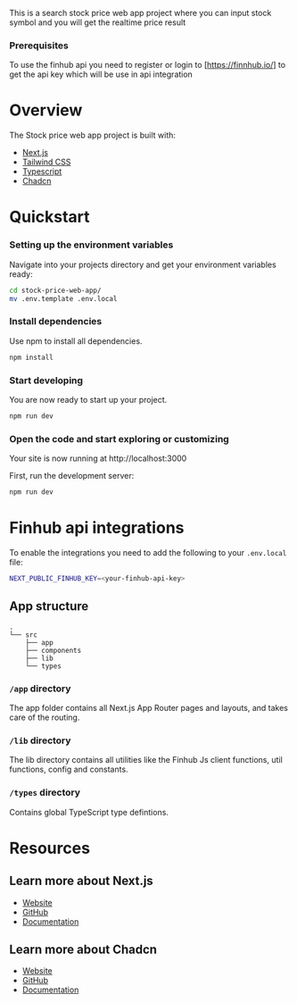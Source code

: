 This is a search stock price web app project where you can input stock symbol and you will get the realtime price result

### Prerequisites

To use the finhub api you need to register or login to [https://finnhub.io/] to get the api key which will be use in api integration

# Overview

The Stock price web app project is built with:
- [Next.js](https://nextjs.org/)
- [Tailwind CSS](https://tailwindcss.com/)
- [Typescript](https://www.typescriptlang.org/)
- [Chadcn](https://ui.shadcn.com/)

# Quickstart

### Setting up the environment variables

Navigate into your projects directory and get your environment variables ready:

```bash
cd stock-price-web-app/
mv .env.template .env.local
```

### Install dependencies

Use npm to install all dependencies.

```bash
npm install
```

### Start developing

You are now ready to start up your project.

```bash
npm run dev
```

### Open the code and start exploring or customizing

Your site is now running at http://localhost:3000

First, run the development server:

```bash
npm run dev
```

# Finhub api integrations

To enable the integrations you need to add the following to your `.env.local` file:

```bash
NEXT_PUBLIC_FINHUB_KEY=<your-finhub-api-key>
```


## App structure

```
.
└── src
    ├── app
    ├── components
    ├── lib
    └── types
```

### `/app` directory

The app folder contains all Next.js App Router pages and layouts, and takes care of the routing.

### `/lib` **directory**

The lib directory contains all utilities like the Finhub Js client functions, util functions, config and constants. 

### `/types` directory

Contains global TypeScript type defintions.

# Resources

## Learn more about Next.js

- [Website](https://nextjs.org/)
- [GitHub](https://github.com/vercel/next.js)
- [Documentation](https://nextjs.org/docs)

## Learn more about Chadcn

- [Website](https://ui.shadcn.com/)
- [GitHub](https://github.com/shadcn-ui/ui)
- [Documentation](https://ui.shadcn.com/docs)

